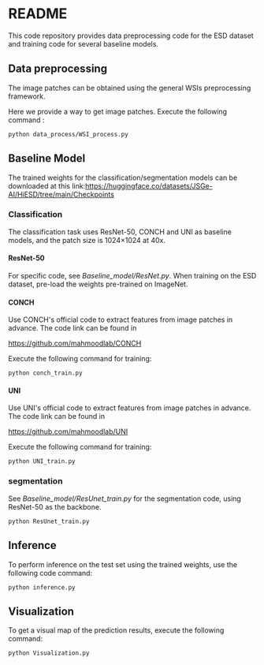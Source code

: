 # **README**

This code repository provides data preprocessing code for the ESD dataset and training code for several baseline models.

## **Data preprocessing**

The image patches can be obtained using the general WSIs preprocessing framework. 

Here we provide a way to get image patches. Execute the following command :

```
python data_process/WSI_process.py
```

## **Baseline Model**

The trained weights for the classification/segmentation models can be downloaded at this link:https://huggingface.co/datasets/JSGe-AI/HiESD/tree/main/Checkpoints



### Classification

The classification task uses ResNet-50, CONCH and UNI as baseline models, and the patch size is 1024×1024 at 40x.

#### ResNet-50

For specific code, see  *Baseline_model/ResNet.py*. When training on the ESD dataset, pre-load the weights pre-trained on ImageNet.

#### CONCH

Use CONCH's official code to extract features from image patches in advance. The code link can be found in 

https://github.com/mahmoodlab/CONCH

Execute the following command for training: 

```
python conch_train.py
```

#### UNI

Use UNI's official code to extract features from image patches in advance. The code link can be found in 

https://github.com/mahmoodlab/UNI

Execute the following command for training: 

```
python UNI_train.py
```

### segmentation

See *Baseline_model/ResUnet_train.py* for the segmentation code, using ResNet-50 as the backbone.

```
python ResUnet_train.py
```

## Inference

To perform inference on the test set using the trained weights, use the following code command:

```
python inference.py
```

## Visualization

To get a visual map of the prediction results, execute the following command:

```
python Visualization.py
```

